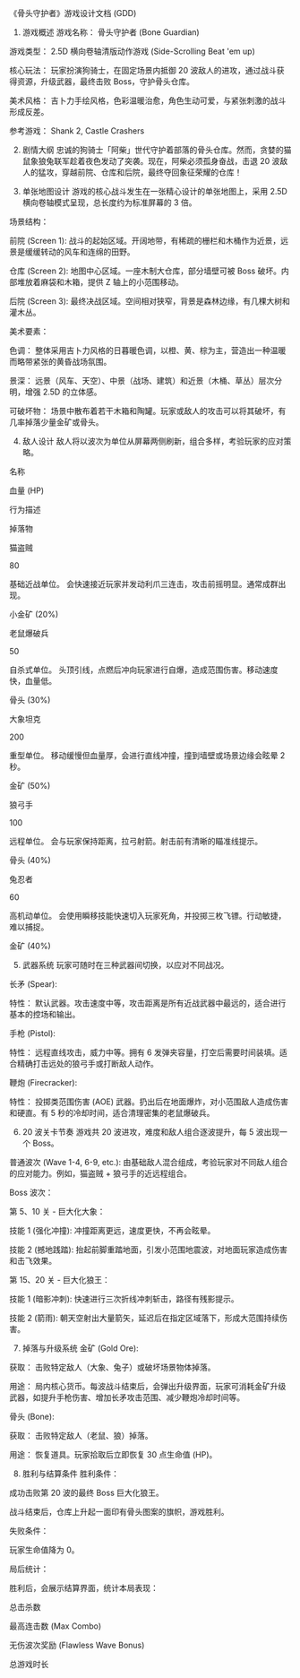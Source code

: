 《骨头守护者》游戏设计文档 (GDD)
1. 游戏概述
游戏名称： 骨头守护者 (Bone Guardian)

游戏类型： 2.5D 横向卷轴清版动作游戏 (Side-Scrolling Beat 'em up)

核心玩法： 玩家扮演狗骑士，在固定场景内抵御 20 
波敌人的进攻，通过战斗获得资源，升级武器，最终击败 Boss，守护骨头仓库。

美术风格： 
吉卜力手绘风格，色彩温暖治愈，角色生动可爱，与紧张刺激的战斗形成反差。

参考游戏： Shank 2, Castle Crashers

2. 剧情大纲
忠诚的狗骑士「阿柴」世代守护着部落的骨头仓库。然而，贪婪的猫鼠象狼兔联军趁着夜色发动了突袭。现在，阿柴必须孤身奋战，击退 
20 波敌人的猛攻，穿越前院、仓库和后院，最终夺回象征荣耀的仓库！

3. 单张地图设计
游戏的核心战斗发生在一张精心设计的单张地图上，采用 2.5D 
横向卷轴模式呈现，总长度约为标准屏幕的 3 倍。

场景结构：

前院 (Screen 1): 
战斗的起始区域。开阔地带，有稀疏的栅栏和木桶作为近景，远景是缓缓转动的风车和连绵的田野。

仓库 (Screen 2): 地图中心区域。一座木制大仓库，部分墙壁可被 Boss 
破坏。内部堆放着麻袋和木箱，提供 Z 轴上的小范围移动。

后院 (Screen 3): 
最终决战区域。空间相对狭窄，背景是森林边缘，有几棵大树和灌木丛。

美术要素：

色调： 
整体采用吉卜力风格的日暮暖色调，以橙、黄、棕为主，营造出一种温暖而略带紧张的黄昏战场氛围。

景深： 
远景（风车、天空）、中景（战场、建筑）和近景（木桶、草丛）层次分明，增强 
2.5D 的立体感。

可破坏物： 
场景中散布着若干木箱和陶罐。玩家或敌人的攻击可以将其破坏，有几率掉落少量金矿或骨头。

4. 敌人设计
敌人将以波次为单位从屏幕两侧刷新，组合多样，考验玩家的应对策略。

名称

血量 (HP)

行为描述

掉落物

猫盗贼

80

基础近战单位。 
会快速接近玩家并发动利爪三连击，攻击前摇明显。通常成群出现。

小金矿 (20%)

老鼠爆破兵

50

自杀式单位。 
头顶引线，点燃后冲向玩家进行自爆，造成范围伤害。移动速度快，血量低。

骨头 (30%)

大象坦克

200

重型单位。 移动缓慢但血量厚，会进行直线冲撞，撞到墙壁或场景边缘会眩晕 2 
秒。

金矿 (50%)

狼弓手

100

远程单位。 会与玩家保持距离，拉弓射箭。射击前有清晰的瞄准线提示。

骨头 (40%)

兔忍者

60

高机动单位。 
会使用瞬移技能快速切入玩家死角，并投掷三枚飞镖。行动敏捷，难以捕捉。

金矿 (40%)

5. 武器系统
玩家可随时在三种武器间切换，以应对不同战况。

长矛 (Spear):

特性： 
默认武器。攻击速度中等，攻击距离是所有近战武器中最远的，适合进行基本的控场和输出。

手枪 (Pistol):

特性： 远程直线攻击，威力中等。拥有 6 
发弹夹容量，打空后需要时间装填。适合精确打击远处的狼弓手或打断敌人动作。

鞭炮 (Firecracker):

特性： 投掷类范围伤害 (AOE) 
武器。扔出后在地面爆炸，对小范围敌人造成伤害和硬直。有 5 
秒的冷却时间，适合清理密集的老鼠爆破兵。

6. 20 波关卡节奏
游戏共 20 波进攻，难度和敌人组合逐波提升，每 5 波出现一个 Boss。

普通波次 (Wave 1-4, 6-9, etc.): 
由基础敌人混合组成，考验玩家对不同敌人组合的应对能力。例如，猫盗贼 + 
狼弓手的近远程组合。

Boss 波次：

第 5、10 关 - 巨大化大象：

技能 1 (强化冲撞): 冲撞距离更远，速度更快，不再会眩晕。

技能 2 (撼地践踏): 
抬起前脚重踏地面，引发小范围地震波，对地面玩家造成伤害和击飞效果。

第 15、20 关 - 巨大化狼王：

技能 1 (暗影冲刺): 快速进行三次折线冲刺斩击，路径有残影提示。

技能 2 (箭雨): 
朝天空射出大量箭矢，延迟后在指定区域落下，形成大范围持续伤害。

7. 掉落与升级系统
金矿 (Gold Ore):

获取： 击败特定敌人（大象、兔子）或破坏场景物体掉落。

用途： 
局内核心货币。每波战斗结束后，会弹出升级界面，玩家可消耗金矿升级武器，如提升手枪伤害、增加长矛攻击范围、减少鞭炮冷却时间等。

骨头 (Bone):

获取： 击败特定敌人（老鼠、狼）掉落。

用途： 恢复道具。玩家拾取后立即恢复 30 点生命值 (HP)。

8. 胜利与结算条件
胜利条件：

成功击败第 20 波的最终 Boss 巨大化狼王。

战斗结束后，仓库上升起一面印有骨头图案的旗帜，游戏胜利。

失败条件：

玩家生命值降为 0。

局后统计：

胜利后，会展示结算界面，统计本局表现：

总击杀数

最高连击数 (Max Combo)

无伤波次奖励 (Flawless Wave Bonus)

总游戏时长

